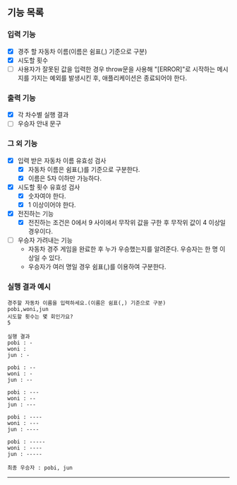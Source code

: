 ## 기능 목록

### 입력 기능

- [x] 경주 할 자동차 이름(이름은 쉼표(,) 기준으로 구분)
- [x] 시도할 횟수
- [ ] 사용자가 잘못된 값을 입력한 경우 throw문을 사용해 "[ERROR]"로 시작하는 메시지를 가지는 예외를 발생시킨 후, 애플리케이션은 종료되어야 한다.

### 출력 기능

- [x] 각 차수별 실행 결과
- [ ] 우승자 안내 문구

### 그 외 기능

- [x] 입력 받은 자동차 이름 유효성 검사
  - [x] 자동차 이름은 쉼표(,)를 기준으로 구분한다.
  - [x] 이름은 5자 이하만 가능하다.
- [x] 시도할 횟수 유효성 검사
  - [x] 숫자여야 한다.
  - [x] 1 이상이어야 한다.
- [x] 전진하는 기능
  - [x] 전진하는 조건은 0에서 9 사이에서 무작위 값을 구한 후 무작위 값이 4 이상일 경우이다.
- [ ] 우승자 가려내는 기능
  - 자동차 경주 게임을 완료한 후 누가 우승했는지를 알려준다. 우승자는 한 명 이상일 수 있다.
  - 우승자가 여러 명일 경우 쉼표(,)를 이용하여 구분한다.

### 실행 결과 예시

```
경주할 자동차 이름을 입력하세요.(이름은 쉼표(,) 기준으로 구분)
pobi,woni,jun
시도할 횟수는 몇 회인가요?
5

실행 결과
pobi : -
woni :
jun : -

pobi : --
woni : -
jun : --

pobi : ---
woni : --
jun : ---

pobi : ----
woni : ---
jun : ----

pobi : -----
woni : ----
jun : -----

최종 우승자 : pobi, jun
```

---
